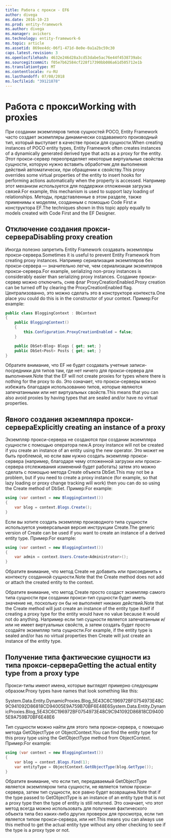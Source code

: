 ```yaml
---
title: Работа с прокси - EF6
author: divega
ms.date: 2016-10-23
ms.prod: entity-framework
ms.author: divega
ms.manager: avickers
ms.technology: entity-framework-6
ms.topic: article
ms.assetid: 869ee4dc-06f1-471d-8e0e-0a1a2bc59c30
caps.latest.revision: 3
ms.openlocfilehash: 4632e246d28a3cd53dabe5ac76e44f4538739abc
ms.sourcegitcommit: f05e7b62584cf228f17390bb086a61d505712e1b
ms.translationtype: MT
ms.contentlocale: ru-RU
ms.lasthandoff: 07/08/2018
ms.locfileid: "39121878"
---
```

# <a name="working-with-proxies"></a><span data-ttu-id="9c52f-102">Работа с прокси</span><span class="sxs-lookup"><span data-stu-id="9c52f-102">Working with proxies</span></span>
<span data-ttu-id="9c52f-103">При создании экземпляров типов сущностей POCO, Entity Framework часто создает экземпляры динамически создаваемого производный тип, который выступает в качестве прокси для сущности.</span><span class="sxs-lookup"><span data-stu-id="9c52f-103">When creating instances of POCO entity types, Entity Framework often creates instances of a dynamically generated derived type that acts as a proxy for the entity.</span></span> <span data-ttu-id="9c52f-104">Этот прокси-сервер переопределяет некоторые виртуальные свойства сущности, которую нужно вставить обработчик для выполнения действий автоматически, при обращении к свойству.</span><span class="sxs-lookup"><span data-stu-id="9c52f-104">This proxy overrides some virtual properties of the entity to insert hooks for performing actions automatically when the property is accessed.</span></span> <span data-ttu-id="9c52f-105">Например этот механизм используется для поддержки отложенная загрузка связей.</span><span class="sxs-lookup"><span data-stu-id="9c52f-105">For example, this mechanism is used to support lazy loading of relationships.</span></span> <span data-ttu-id="9c52f-106">Методы, представленные в этом разделе, также применимы к моделям, созданным с помощью Code First и конструктора EF.</span><span class="sxs-lookup"><span data-stu-id="9c52f-106">The techniques shown in this topic apply equally to models created with Code First and the EF Designer.</span></span>  

## <a name="disabling-proxy-creation"></a><span data-ttu-id="9c52f-107">Отключение создания прокси-сервера</span><span class="sxs-lookup"><span data-stu-id="9c52f-107">Disabling proxy creation</span></span>  

<span data-ttu-id="9c52f-108">Иногда полезно запретить Entity Framework создавать экземпляры прокси-сервера.</span><span class="sxs-lookup"><span data-stu-id="9c52f-108">Sometimes it is useful to prevent Entity Framework from creating proxy instances.</span></span> <span data-ttu-id="9c52f-109">Например сериализация экземпляров без прокси-сервера — значительно легче, чем сериализации экземпляров прокси-сервера.</span><span class="sxs-lookup"><span data-stu-id="9c52f-109">For example, serializing non-proxy instances is considerably easier than serializing proxy instances.</span></span> <span data-ttu-id="9c52f-110">Создание прокси-сервер можно отключить, сняв флаг ProxyCreationEnabled.</span><span class="sxs-lookup"><span data-stu-id="9c52f-110">Proxy creation can be turned off by clearing the ProxyCreationEnabled flag.</span></span> <span data-ttu-id="9c52f-111">Централизованно, это можно сделать это в конструкторе контекста.</span><span class="sxs-lookup"><span data-stu-id="9c52f-111">One place you could do this is in the constructor of your context.</span></span> <span data-ttu-id="9c52f-112">Пример:</span><span class="sxs-lookup"><span data-stu-id="9c52f-112">For example:</span></span>  

``` csharp
public class BloggingContext : DbContext
{
    public BloggingContext()
    {
        this.Configuration.ProxyCreationEnabled = false;
    }  

    public DbSet<Blog> Blogs { get; set; }
    public DbSet<Post> Posts { get; set; }
}
```  

<span data-ttu-id="9c52f-113">Обратите внимание, что EF не будет создавать учетные записи-посредники для типов там, где нет ничего для прокси-сервера для выполнения.</span><span class="sxs-lookup"><span data-stu-id="9c52f-113">Note that the EF will not create proxies for types where there is nothing for the proxy to do.</span></span> <span data-ttu-id="9c52f-114">Это означает, что прокси-серверы можно избежать благодаря использованию типов, которые являются запечатанными или нет виртуальных свойств.</span><span class="sxs-lookup"><span data-stu-id="9c52f-114">This means that you can also avoid proxies by having types that are sealed and/or have no virtual properties.</span></span>  

## <a name="explicitly-creating-an-instance-of-a-proxy"></a><span data-ttu-id="9c52f-115">Явного создания экземпляра прокси-сервера</span><span class="sxs-lookup"><span data-stu-id="9c52f-115">Explicitly creating an instance of a proxy</span></span>  

<span data-ttu-id="9c52f-116">Экземпляр прокси-сервера не создаются при создании экземпляра сущности с помощью оператора new.</span><span class="sxs-lookup"><span data-stu-id="9c52f-116">A proxy instance will not be created if you create an instance of an entity using the new operator.</span></span> <span data-ttu-id="9c52f-117">Это может не быть проблемой, но если вам нужно создать экземпляр прокси-сервера (например, благодаря чему отложенной загрузки или прокси-сервера отслеживания изменений будет работать) затем это можно сделать с помощью метода Create объекта DbSet.</span><span class="sxs-lookup"><span data-stu-id="9c52f-117">This may not be a problem, but if you need to create a proxy instance (for example, so that lazy loading or proxy change tracking will work) then you can do so using the Create method of DbSet.</span></span> <span data-ttu-id="9c52f-118">Пример:</span><span class="sxs-lookup"><span data-stu-id="9c52f-118">For example:</span></span>  

``` csharp
using (var context = new BloggingContext())
{
    var blog = context.Blogs.Create();
}
```  

<span data-ttu-id="9c52f-119">Если вы хотите создать экземпляр производного типа сущности используется универсальная версия инструкции Create.</span><span class="sxs-lookup"><span data-stu-id="9c52f-119">The generic version of Create can be used if you want to create an instance of a derived entity type.</span></span> <span data-ttu-id="9c52f-120">Пример:</span><span class="sxs-lookup"><span data-stu-id="9c52f-120">For example:</span></span>  

``` csharp
using (var context = new BloggingContext())
{
    var admin = context.Users.Create<Administrator>();
}
```  

<span data-ttu-id="9c52f-121">Обратите внимание, что метод Create не добавить или присоединить к контексту созданной сущности.</span><span class="sxs-lookup"><span data-stu-id="9c52f-121">Note that the Create method does not add or attach the created entity to the context.</span></span>  

<span data-ttu-id="9c52f-122">Обратите внимание, что метод Create просто создаст экземпляр самого типа сущности при создании прокси-тип сущности будет иметь значение не, поскольку он бы не выполняет никаких действий.</span><span class="sxs-lookup"><span data-stu-id="9c52f-122">Note that the Create method will just create an instance of the entity type itself if creating a proxy type for the entity would have no value because it would not do anything.</span></span> <span data-ttu-id="9c52f-123">Например если тип сущности является запечатанным и/или не имеет виртуальных свойств, а затем создать будет просто создайте экземпляр типа сущности.</span><span class="sxs-lookup"><span data-stu-id="9c52f-123">For example, if the entity type is sealed and/or has no virtual properties then Create will just create an instance of the entity type.</span></span>  

## <a name="getting-the-actual-entity-type-from-a-proxy-type"></a><span data-ttu-id="9c52f-124">Получение типа фактические сущности из типа прокси-сервера</span><span class="sxs-lookup"><span data-stu-id="9c52f-124">Getting the actual entity type from a proxy type</span></span>  

<span data-ttu-id="9c52f-125">Прокси-типы имеют имена, которые выглядят примерно следующим образом:</span><span class="sxs-lookup"><span data-stu-id="9c52f-125">Proxy types have names that look something like this:</span></span>  

<span data-ttu-id="9c52f-126">System.Data.Entity.DynamicProxies.Blog_5E43C6C196972BF0754973E48C9C941092D86818CD94005E9A759B70BF6E48E6</span><span class="sxs-lookup"><span data-stu-id="9c52f-126">System.Data.Entity.DynamicProxies.Blog_5E43C6C196972BF0754973E48C9C941092D86818CD94005E9A759B70BF6E48E6</span></span>  

<span data-ttu-id="9c52f-127">Тип сущности можно найти для этого типа прокси-сервера, с помощью метода GetObjectType от ObjectContext.</span><span class="sxs-lookup"><span data-stu-id="9c52f-127">You can find the entity type for this proxy type using the GetObjectType method from ObjectContext.</span></span> <span data-ttu-id="9c52f-128">Пример:</span><span class="sxs-lookup"><span data-stu-id="9c52f-128">For example:</span></span>  

``` csharp
using (var context = new BloggingContext())
{
    var blog = context.Blogs.Find(1);
    var entityType = ObjectContext.GetObjectType(blog.GetType());
}
```  

<span data-ttu-id="9c52f-129">Обратите внимание, что если тип, передаваемый GetObjectType является экземпляром типа сущности, не является типом прокси-сервера, затем тип сущности, все равно будет возвращена.</span><span class="sxs-lookup"><span data-stu-id="9c52f-129">Note that if the type passed to GetObjectType is an instance of an entity type that is not a proxy type then the type of entity is still returned.</span></span> <span data-ttu-id="9c52f-130">Это означает, что этот метод всегда можно использовать для получения фактического объекта типа без каких-либо других проверок для просмотра, если тип является типом прокси-сервера, или нет.</span><span class="sxs-lookup"><span data-stu-id="9c52f-130">This means you can always use this method to get the actual entity type without any other checking to see if the type is a proxy type or not.</span></span>  
